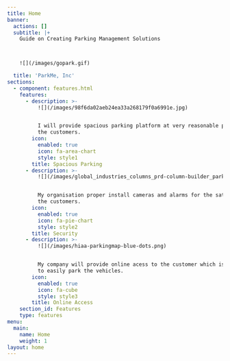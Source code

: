 ```yaml
---
title: Home
banner:
  actions: []
  subtitle: |+
    Guide on Creating Parking Management Solutions



    ![](/images/gopark.gif)

  title: 'ParkMe, Inc'
sections:
  - component: features.html
    features:
      - description: >-
          ![](/images/98f6da02aeb24ea33a268179f0a6991e.jpg)


          I will provide spacious parking platform at very reasonable price to
          the customers.
        icon:
          enabled: true
          icon: fa-area-chart
          style: style1
        title: Spacious Parking
      - description: >-
          ![](/images/global_industries_columns_prd-column-builder_parkingenforcement_intro.jpg)


          My organisation proper install cameras and alarms for the satefty of
          the customers.
        icon:
          enabled: true
          icon: fa-pie-chart
          style: style2
        title: Security
      - description: >-
          ![](/images/hiaa-parkingmap-blue-dots.png)


          My company will provide online acess to the customer which is helpfull
          to easily park the vehicles.
        icon:
          enabled: true
          icon: fa-cube
          style: style3
        title: Online Access
    section_id: Features
    type: features
menu:
  main:
    name: Home
    weight: 1
layout: home
---
```


